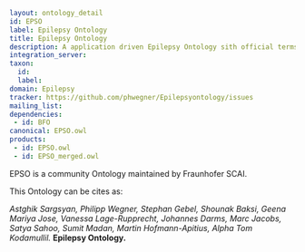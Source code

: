 ```yaml
layout: ontology_detail
id: EPSO
label: Epilepsy Ontology
title: Epilepsy Ontology
description: A application driven Epilepsy Ontology sith official terms from the ILAE.
integration_server: 
taxon: 
  id: 
  label: 
domain: Epilepsy
tracker: https://github.com/phwegner/Epilepsyontology/issues
mailing_list: 
dependencies:
 - id: BFO
canonical: EPSO.owl
products:
 - id: EPSO.owl
 - id: EPSO_merged.owl
```



EPSO is a community Ontology maintained by Fraunhofer SCAI. 



This Ontology can be cites as: 

_Astghik Sargsyan, Philipp Wegner, Stephan Gebel, Shounak Baksi, Geena Mariya Jose, Vanessa Lage-Rupprecht, Johannes Darms, Marc Jacobs, Satya Sahoo, Sumit Madan, Martin Hofmann-Apitius, Alpha Tom Kodamullil._ __Epilepsy Ontology.__

